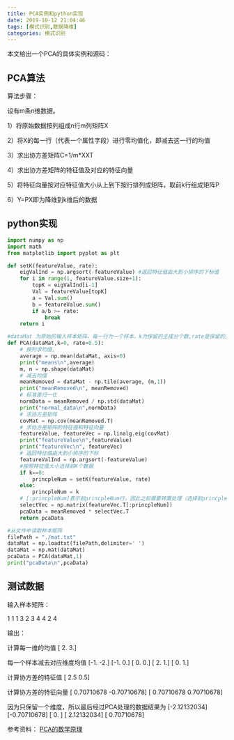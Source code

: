 ```yaml
---
title: PCA实例和python实现
date: 2019-10-12 21:04:46
tags: [模式识别,数据降维]
categories: 模式识别
---
```


本文给出一个PCA的具体实例和源码：

## PCA算法

算法步骤：

设有m条n维数据。

1）将原始数据按列组成n行m列矩阵X

2）将X的每一行（代表一个属性字段）进行零均值化，即减去这一行的均值

3）求出协方差矩阵C=1/m*XXT

4）求出协方差矩阵的特征值及对应的特征向量

5）将特征向量按对应特征值大小从上到下按行排列成矩阵，取前k行组成矩阵P

6）Y=PX即为降维到k维后的数据



## python实现

```python
import numpy as np
import math
from matplotlib import pyplot as plt

def setK(featureValue, rate):
    eigValInd = np.argsort(-featureValue) #返回特征值由大到小排序的下标值
    for i in range(1, featureValue.size+1):
        topK = eigValInd[i-1]
        Val = featureValue[topK]
        a = Val.sum()
        b = featureValue.sum()
        if a/b >= rate:
            break
    return i

#dataMat 为原始的输入样本矩阵，每一行为一个样本，k为保留的主成分个数,rate是保留的主成分占原有的百分比
def PCA(dataMat,k=0, rate=0.5):
    # 按列求均值,
    average = np.mean(dataMat, axis=0)
    print("means\n",average)
    m, n = np.shape(dataMat)
    # 减去均值
    meanRemoved = dataMat - np.tile(average, (m,1))
    print("meanRemoved\n", meanRemoved)
    # 标准差归一化
    normData = meanRemoved / np.std(dataMat)
    print("normal_data\n",normData)
    # 求协方差矩阵
    covMat = np.cov(meanRemoved.T)
    # 求协方差矩阵的特征值和特征向量
    featureValue, featureVec = np.linalg.eig(covMat)
    print("featureValue\n",featureValue)
    print("featureVec\n", featureVec)
    # 返回特征值由大到小排序的下标
    featureValInd = np.argsort(-featureValue)
    #按照特征值大小选择前K个数据
    if k==0:
        princpleNum = setK(featureValue, rate)
    else:
        princpleNum = k
    # [:princpleNum]表示前princpleNum行，因此之前需要转置处理（选择前princpleNum个大的特征值）
    selectVec = np.matrix(featureVec.T[:princpleNum])
    pcaData = meanRemoved * selectVec.T
    return pcaData

#从文件中读取样本矩阵
filePath = "./mat.txt"
dataMat = np.loadtxt(filePath,delimiter=' ')
dataMat = np.mat(dataMat)
pcaData = PCA(dataMat,1)
print("pcaData\n",pcaData)
```



## 测试数据

输入样本矩阵：

1 1
1 3
2 3
4 4
2 4

输出：

计算每一维的均值
 [ 2.  3.]

每一个样本减去对应维度均值
 [-1. -2.]
 [-1.  0.]
 [ 0.  0.]
 [ 2.  1.]
 [ 0.  1.]

计算协方差的特征值
 [ 2.5  0.5]

计算协方差的特征向量
 [ 0.70710678  -0.70710678]
 [ 0.70710678   0.70710678]

因为只保留一个维度，所以最后经过PCA处理的数据结果为
 [-2.12132034]
 [-0.70710678]
 [ 0.        ]
 [ 2.12132034]
 [ 0.70710678]

参考资料： [PCA的数学原理](http://blog.codinglabs.org/articles/pca-tutorial.html) 

